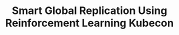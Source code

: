 ---
title: "Smart Global Replication Using Reinforcement Learning Kubecon"
slug: "smart-global-replication-using-reinforcement-learning-kubecon"
draft: false
is_upcoming: false
event_date: "2023-11-07"
image: "event-image.png"
name: "Smart Global Replication Using Reinforcement Learning at KubeCon 2023"
description: "There are many great reasons to replicate data across Kubernetes clusters in different geographic regions: e.g. for disaster recovery and to ensure the best possible user experiences. Unfortunately, global replication is not easy; not just because of the difficulty in consistency reasoning that it introduces, but also due to the increased cost of provisioning multiple volumes that exponentially duplicate ingress and egress. Wouldn't it be great if our systems could learn the optimal placement of storage blocks so that total replication was not necessary? Wouldn't it be even better if our replication messaging was reduced ensuring communication only between the minimally necessary set of storage nodes? We show a system that uses multi-armed bandits to perform such an optimization; dynamically adjusting how data is replicated based on usage. We demonstrate the savings achieved and system performance using a real world system: the TRISA Global Travel Rule Compliance Directory."
events: ['Conference Talk']
registration_link: 
call_to_action: 
video_link: https://www.youtube.com/embed/YTF2dXNhFzI?si=hcWiR3DW-RppMuVe
audio_link: 
categories: ['Video']
presenters: ['Benjamin Bengfort']
topics: ['Reinforcement Learning', 'KubeCon']
---